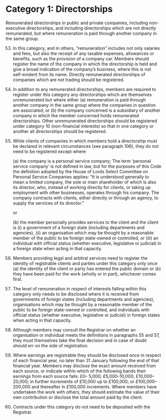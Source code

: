 # Category 1: Directorships

Remunerated directorships in public and private companies, including non-executive directorships, and including directorships which are not directly remunerated, but where remuneration is paid through another company in the same group.

53. In this category, and in others, “remuneration” includes not only salaries and fees, but also the receipt of any taxable
	expenses, allowances or benefits, such as the provision of a company car. Members should register the name of the company in which the directorship is held and give a broad indication of the company’s business, where this is not self-evident from its name. Directly remunerated directorships of companies which are not trading should be registered.

54. In addition to any remunerated directorships, members are required to register under this category any directorships which are themselves unremunerated but where either (a) remuneration is paid through another company in the same group where the companies in question are associated; or (b) the company concerned is a subsidiary of another company in which the member concerned holds remunerated directorships. Other unremunerated directorships should be registered under category 10 (non-financial interests) so that in one category or another all directorships should be registered.

55. While clients of companies in which members hold a directorship must be declared in relevant circumstances (see paragraph 106), they do not need to be registered except where:

	(a) the company is a personal service company; The term ‘personal service company’ is not defined in law, but for the purposes of this Code the definition adopted by the House of Lords Select Committee on Personal Service Companies applies: “It is understood generally to mean a limited company, the sole or main shareholder of which is also its director, who, instead of working directly for clients, or taking up employment with other businesses, operates through his company. The company contracts with clients, either directly or through an agency, to supply the services of its director.”

	or

	(b) the member personally provides services to the client and the client is (i) a government of a foreign state (including departments and agencies), (ii) an organisation which may be thought by a reasonable member of the public to be foreign state-owned or controlled, or (iii) an individual with official status (whether executive, legislative or judicial) in a foreign state when acting in that capacity.

56. Members providing legal and arbitral services need to register the identity of registrable clients and parties under this category only once (a) the identity of the client or party has entered the public domain or (b) they have been paid for the work (wholly or in part), whichever comes first.

57. The level of remuneration in respect of interests falling within this category only needs to be disclosed where it is received from governments of foreign states (including departments and agencies), organisations which may be thought by a reasonable member of the public to be foreign state-owned or controlled, and individuals with official status (whether executive, legislative or judicial) in foreign states when acting in that capacity.

58. Although members may consult the Registrar on whether an organisation or individual meets the definitions in paragraphs 55 and 57, they must themselves take the final decision and in case of doubt should err on the side of registration.

59. Where earnings are registrable they should be disclosed once in respect of each financial year, no later than 31 January following the end of that financial year. Members may disclose the exact amount received from each source, or indicate within which of the following bands their earnings from each source falls: £0– 5,000; £5,000–10,000; £10,000–20,000; in further increments of £10,000 up to £100,000; or £100,000–200,000 and thereafter in £100,000 increments. Where members have undertaken the work with others, they should estimate the value of their own contribution or disclose the total amount paid by the client.

60. Contracts under this category do not need to be deposited with the Registrar.